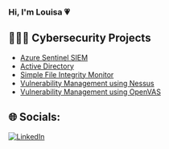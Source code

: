 ### Hi, I'm Louisa 💗

## 👩🏻‍💻 Cybersecurity Projects
- [Azure Sentinel SIEM](https://github.com/louisaarocha/Azure-Sentinel-SIEM)
- [Active Directory](https://github.com/louisaarocha/AD-Homelab-VirtualBox)
- [Simple File Integrity Monitor](https://github.com/louisaarocha/FIM)
- [Vulnerability Management using Nessus ](https://github.com/louisaarocha/Vulnerability-Management-Nessus)
- [Vulnerability Management using OpenVAS ](https://github.com/louisaarocha/OpenVAS-Vulnerability-Management)

## 🌐 Socials:
[![LinkedIn](https://img.shields.io/badge/LinkedIn-%230077B5.svg?logo=linkedin&logoColor=white)](https://www.linkedin.com/in/louisaarocha/) 


<!-- Proudly created with GPRM ( https://gprm.itsvg.in ) -->
